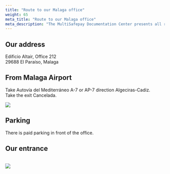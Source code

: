 ```yaml
---
title: "Route to our Malaga office"
weight: 65
meta_title: "Route to our Malaga office"
meta_description: "The MultiSafepay Documentation Center presents all relevant information about our Plugins and API. You can also find support pages for Payment Methods, Tools and General Questions as well as the contact details of our Support and Integration Teams."
---
```


## Our address
Edificio Altair, Office 212\
29688 El Paraíso, Malaga

## From Malaga Airport

Take Autovía del Mediterráneo A-7 or AP-7 direction Algeciras-Cadiz.\
Take the exit Cancelada.

<img src='../malaga.jpg'>

## Parking
There is paid parking in front of the office.

## Our entrance
<br><img src='../malaga-door.jpg'>
